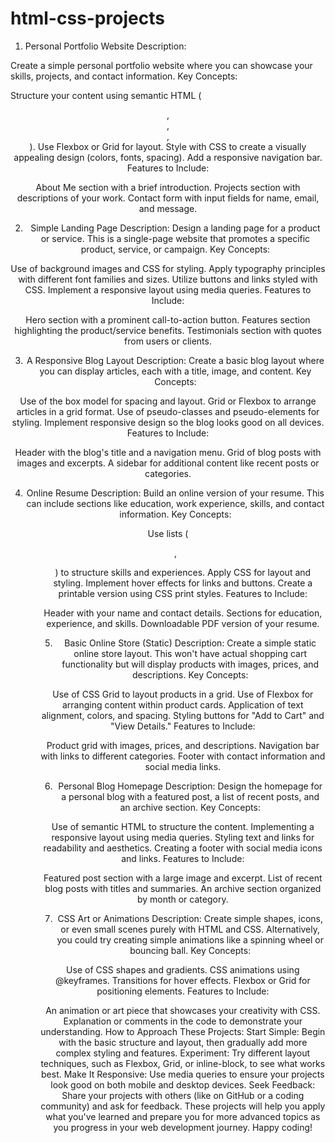 # html-css-projects


1. Personal Portfolio Website
Description:

Create a simple personal portfolio website where you can showcase your skills, projects, and contact information.
Key Concepts:

Structure your content using semantic HTML (<header>, <nav>, <section>, <footer>).
Use Flexbox or Grid for layout.
Style with CSS to create a visually appealing design (colors, fonts, spacing).
Add a responsive navigation bar.
Features to Include:

About Me section with a brief introduction.
Projects section with descriptions of your work.
Contact form with input fields for name, email, and message.


2. Simple Landing Page
Description:
Design a landing page for a product or service. This is a single-page website that promotes a specific product, service, or campaign.
Key Concepts:

Use of background images and CSS for styling.
Apply typography principles with different font families and sizes.
Utilize buttons and links styled with CSS.
Implement a responsive layout using media queries.
Features to Include:

Hero section with a prominent call-to-action button.
Features section highlighting the product/service benefits.
Testimonials section with quotes from users or clients.


3. A Responsive Blog Layout
Description:
Create a basic blog layout where you can display articles, each with a title, image, and content.
Key Concepts:

Use of the box model for spacing and layout.
Grid or Flexbox to arrange articles in a grid format.
Use of pseudo-classes and pseudo-elements for styling.
Implement responsive design so the blog looks good on all devices.
Features to Include:

Header with the blog's title and a navigation menu.
Grid of blog posts with images and excerpts.
A sidebar for additional content like recent posts or categories.


4. Online Resume
Description:
Build an online version of your resume. This can include sections like education, work experience, skills, and contact information.
Key Concepts:

Use lists (<ul>, <ol>) to structure skills and experiences.
Apply CSS for layout and styling.
Implement hover effects for links and buttons.
Create a printable version using CSS print styles.
Features to Include:

Header with your name and contact details.
Sections for education, experience, and skills.
Downloadable PDF version of your resume.


5. Basic Online Store (Static)
Description:
Create a simple static online store layout. This won't have actual shopping cart functionality but will display products with images, prices, and descriptions.
Key Concepts:

Use of CSS Grid to layout products in a grid.
Use of Flexbox for arranging content within product cards.
Application of text alignment, colors, and spacing.
Styling buttons for "Add to Cart" and "View Details."
Features to Include:

Product grid with images, prices, and descriptions.
Navigation bar with links to different categories.
Footer with contact information and social media links.


6. Personal Blog Homepage
Description:
Design the homepage for a personal blog with a featured post, a list of recent posts, and an archive section.
Key Concepts:

Use of semantic HTML to structure the content.
Implementing a responsive layout using media queries.
Styling text and links for readability and aesthetics.
Creating a footer with social media icons and links.
Features to Include:

Featured post section with a large image and excerpt.
List of recent blog posts with titles and summaries.
An archive section organized by month or category.


7. CSS Art or Animations
Description:
Create simple shapes, icons, or even small scenes purely with HTML and CSS. Alternatively, you could try creating simple animations like a spinning wheel or bouncing ball.
Key Concepts:

Use of CSS shapes and gradients.
CSS animations using @keyframes.
Transitions for hover effects.
Flexbox or Grid for positioning elements.
Features to Include:

An animation or art piece that showcases your creativity with CSS.
Explanation or comments in the code to demonstrate your understanding.
How to Approach These Projects:
Start Simple: Begin with the basic structure and layout, then gradually add more complex styling and features.
Experiment: Try different layout techniques, such as Flexbox, Grid, or inline-block, to see what works best.
Make It Responsive: Use media queries to ensure your projects look good on both mobile and desktop devices.
Seek Feedback: Share your projects with others (like on GitHub or a coding community) and ask for feedback.
These projects will help you apply what you've learned and prepare you for more advanced topics as you progress in your web development journey. Happy coding!